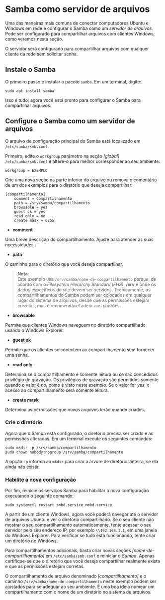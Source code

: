 # Samba como servidor de arquivos

Uma das maneiras mais comuns de conectar computadores Ubuntu e Windows em rede é configurar o Samba como um *servidor de arquivos.* Pode ser configurado para compartilhar arquivos com clientes Windows, como veremos nesta seção.

O servidor será configurado para compartilhar arquivos com qualquer cliente da rede sem solicitar senha.

## Instale o Samba

O primeiro passo é instalar o pacote `samba`. Em um terminal, digite:

```
sudo apt install samba
```
Isso é tudo; agora você está pronto para configurar o Samba para compartilhar arquivos.

## Configure o Samba como um servidor de arquivos

O arquivo de configuração principal do Samba está localizado em `/etc/samba/smb.conf`.

Primeiro, edite o `workgroup` parâmetro na seção *[global]* `/etc/samba/smb.conf` e altere-o para melhor corresponder ao seu ambiente:

```
workgroup = EXEMPLO
```
Crie uma nova seção na parte inferior do arquivo ou remova o comentário de um dos exemplos para o diretório que deseja compartilhar:

```
[compartilhamento]
    comment = Compartilhamento
    path = /srv/samba/compartilhamento
    browsable = yes
    guest ok = yes
    read only = no
    create mask = 0755
 ```
 * **comment**

 Uma breve descrição do compartilhamento. Ajuste para atender às suas necessidades.

 * **path**

 O caminho para o diretório que você deseja compartilhar.

 >**Nota**:  
 Este exemplo usa `/srv/samba/nome-de-compartilhamento` porque, de acordo com o *Filesystem Hierarchy Standard (FHS)*, **/srv** é onde os dados específicos do site devem ser servidos. Tecnicamente, os compartilhamentos do Samba podem ser colocados em qualquer lugar do sistema de arquivos, desde que as permissões estejam corretas, mas é recomendável aderir aos padrões.

 * **browsable**

 Permite que clientes Windows naveguem no diretório compartilhado usando o Windows Explorer.

 * **guest ok**

 Permite que os clientes se conectem ao compartilhamento sem fornecer uma senha.

 * **read only**

 Determina se o compartilhamento é somente leitura ou se são concedidos privilégio de gravação. Os privilégios de gravação são permitidos somente quando o valor é *no*, como é visto neste exemplo. Se o valor for *yes*, o acesso ao compartilhamento será somente leitura.

 * **create mask**

 Determina as permissões que novos arquivos terão quando criados.

 ### Crie o diretório

 Agora que o Samba está configurado, o diretório precisa ser criado e as permissões alteradas. Em um terminal execute os seguintes comandos:

 ```
 sudo mkdir -p /srv/samba/compartilhamento
 sudo chown nobody:nogroup /srv/samba/compartilhamento
 ```
A opção `-p` informa ao `mkdir` para criar a árvore de diretórios inteira, se ela ainda não existir.

### Habilite a nova configuração

Por fim, reinicie os serviços Samba para habilitar a nova configuração executando o seguinte comando:

```
sudo systemctl restart smbd.service nmbd.service
```

A partir de um cliente Windows, agora você poderá navegar até o servidor de arquivos Ubuntu e ver o diretório compartilhado. Se o seu cliente não mostrar o seu compartilhamento automaticamente, tente acessar o seu servidor pelo seu endereço IP, por exemplo `\\192.168.1.1`, em uma janela do Windows Explorer. Para verificar se tudo está funcionando, tente criar um diretório no Windows.

Para compartilhamentos adicionais, basta criar novas seções *[nome-de-compartilhamento]* em `/etc/samba/smb.conf` e reiniciar o *Samba*. Apenas certifique-se que o diretório que você deseja compartilhar realmente exista e que as permissões estejam corretas.

O compartilhamento de arquivo denominado *[compartilhamento]* e o caminho `/srv/samba/nome-de-compartilhamento` neste exemplo podem ser ajustados para se adequar ao seu ambiente. É uma boa ideia nomear um compartilhamento com o nome de um diretório no sistema de arquivos.
